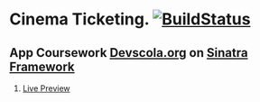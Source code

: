 # Cinema Ticketing. [![BuildStatus](https://travis-ci.org/OscarCamiloRuiz/Cinema-s-tikets.svg)](https://travis-ci.org/OscarCamiloRuiz/Cinema-s-tikets)
## App Coursework [Devscola.org](http://www.devscola.org/) on [Sinatra Framework](http://sinatrarb.com/)
1. [Live Preview](https://guarded-sea-22992.herokuapp.com)
